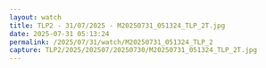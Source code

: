 ```yaml
---
layout: watch
title: TLP2 - 31/07/2025 - M20250731_051324_TLP_2T.jpg
date: 2025-07-31 05:13:24
permalink: /2025/07/31/watch/M20250731_051324_TLP_2
capture: TLP2/2025/202507/20250730/M20250731_051324_TLP_2T.jpg
---
```

